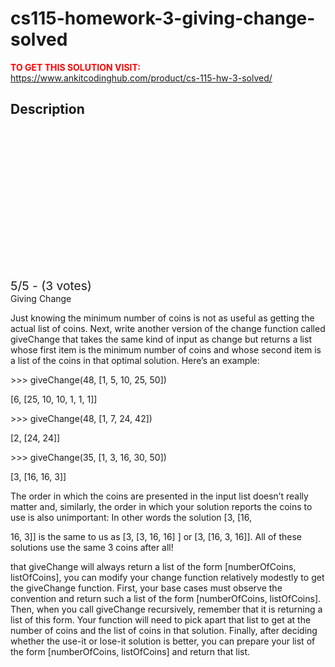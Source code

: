 # cs115-homework-3-giving-change-solved



**<span style='color:red'>TO GET THIS SOLUTION VISIT:</span>** https://www.ankitcodinghub.com/product/cs-115-hw-3-solved/

<h2>Description</h2>



<div class="kk-star-ratings kksr-auto kksr-align-center kksr-valign-top" data-payload="{&quot;align&quot;:&quot;center&quot;,&quot;id&quot;:&quot;127958&quot;,&quot;slug&quot;:&quot;default&quot;,&quot;valign&quot;:&quot;top&quot;,&quot;ignore&quot;:&quot;&quot;,&quot;reference&quot;:&quot;auto&quot;,&quot;class&quot;:&quot;&quot;,&quot;count&quot;:&quot;3&quot;,&quot;legendonly&quot;:&quot;&quot;,&quot;readonly&quot;:&quot;&quot;,&quot;score&quot;:&quot;5&quot;,&quot;starsonly&quot;:&quot;&quot;,&quot;best&quot;:&quot;5&quot;,&quot;gap&quot;:&quot;4&quot;,&quot;greet&quot;:&quot;Rate this product&quot;,&quot;legend&quot;:&quot;5\/5 - (3 votes)&quot;,&quot;size&quot;:&quot;24&quot;,&quot;title&quot;:&quot;CS115  Homework 3-Giving Change Solved&quot;,&quot;width&quot;:&quot;138&quot;,&quot;_legend&quot;:&quot;{score}\/{best} - ({count} {votes})&quot;,&quot;font_factor&quot;:&quot;1.25&quot;}">
            
<div class="kksr-stars">
    
<div class="kksr-stars-inactive">
            <div class="kksr-star" data-star="1" style="padding-right: 4px">
            

<div class="kksr-icon" style="width: 24px; height: 24px;"></div>
        </div>
            <div class="kksr-star" data-star="2" style="padding-right: 4px">
            

<div class="kksr-icon" style="width: 24px; height: 24px;"></div>
        </div>
            <div class="kksr-star" data-star="3" style="padding-right: 4px">
            

<div class="kksr-icon" style="width: 24px; height: 24px;"></div>
        </div>
            <div class="kksr-star" data-star="4" style="padding-right: 4px">
            

<div class="kksr-icon" style="width: 24px; height: 24px;"></div>
        </div>
            <div class="kksr-star" data-star="5" style="padding-right: 4px">
            

<div class="kksr-icon" style="width: 24px; height: 24px;"></div>
        </div>
    </div>
    
<div class="kksr-stars-active" style="width: 138px;">
            <div class="kksr-star" style="padding-right: 4px">
            

<div class="kksr-icon" style="width: 24px; height: 24px;"></div>
        </div>
            <div class="kksr-star" style="padding-right: 4px">
            

<div class="kksr-icon" style="width: 24px; height: 24px;"></div>
        </div>
            <div class="kksr-star" style="padding-right: 4px">
            

<div class="kksr-icon" style="width: 24px; height: 24px;"></div>
        </div>
            <div class="kksr-star" style="padding-right: 4px">
            

<div class="kksr-icon" style="width: 24px; height: 24px;"></div>
        </div>
            <div class="kksr-star" style="padding-right: 4px">
            

<div class="kksr-icon" style="width: 24px; height: 24px;"></div>
        </div>
    </div>
</div>
                

<div class="kksr-legend" style="font-size: 19.2px;">
            5/5 - (3 votes)    </div>
    </div>
Giving Change

Just knowing the minimum number of coins is not as useful as getting the actual list of coins. Next, write another version of the change function called giveChange that takes the same kind of input as change but returns a list whose first item is the minimum number of coins and whose second item is a list of the coins in that optimal solution. Here’s an example:

&gt;&gt;&gt; giveChange(48, [1, 5, 10, 25, 50])

[6, [25, 10, 10, 1, 1, 1]]

&gt;&gt;&gt; giveChange(48, [1, 7, 24, 42])

[2, [24, 24]]

&gt;&gt;&gt; giveChange(35, [1, 3, 16, 30, 50])

[3, [16, 16, 3]]

The order in which the coins are presented in the input list doesn’t really matter and, similarly, the order in which your solution reports the coins to use is also unimportant: In other words the solution [3, [16,

16, 3]] is the same to us as [3, [3, 16, 16] ] or [3, [16, 3, 16]]. All of these solutions use the same 3 coins after all!

that giveChange will always return a list of the form [numberOfCoins, listOfCoins], you can modify your change function relatively modestly to get the giveChange function. First, your base cases must observe the convention and return such a list of the form [numberOfCoins, listOfCoins]. Then, when you call giveChange recursively, remember that it is returning a list of this form. Your function will need to pick apart that list to get at the number of coins and the list of coins in that solution. Finally, after deciding whether the use-it or lose-it solution is better, you can prepare your list of the form [numberOfCoins, listOfCoins] and return that list.

